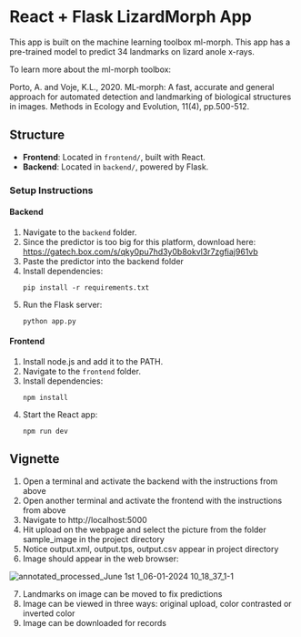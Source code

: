 # React + Flask LizardMorph App
This app is built on the machine learning toolbox ml-morph. This app has a pre-trained model to predict 34 landmarks on lizard anole x-rays.

To learn more about the ml-morph toolbox: 

Porto, A. and Voje, K.L., 2020. ML‐morph: A fast, accurate and general approach for automated detection and landmarking of biological structures in images. Methods in Ecology and Evolution, 11(4), pp.500-512.

## Structure

- **Frontend**: Located in `frontend/`, built with React.
- **Backend**: Located in `backend/`, powered by Flask.

### Setup Instructions

#### Backend
1. Navigate to the `backend` folder.
2. Since the predictor is too big for this platform, download here: https://gatech.box.com/s/qky0pu7hd3y0b8okvl3r7zgfiaj961vb
3. Paste the predictor into the backend folder
4. Install dependencies:
   ```
   pip install -r requirements.txt
   ```
5. Run the Flask server:
   ```
   python app.py
   ```

#### Frontend
1. Install node.js and add it to the PATH.
2. Navigate to the `frontend` folder.
3. Install dependencies:
   ```
   npm install
   ```
4. Start the React app:
   ```
   npm run dev
   ```
## Vignette
1. Open a terminal and activate the backend with the instructions from above
2. Open another terminal and activate the frontend with the instructions from above
3. Navigate to http://localhost:5000 
4. Hit upload on the webpage and select the picture from the folder sample_image in the project directory
5. Notice output.xml, output.tps, output.csv appear in project directory
6. Image should appear in the web browser:
   
![annotated_processed_June 1st 1_06-01-2024 10_18_37_1-1](https://github.com/user-attachments/assets/ad89d5f6-cfbf-4d17-acfe-1c1c1f2647cc)


7. Landmarks on image can be moved to fix predictions
8. Image can be viewed in three ways: original upload, color contrasted or inverted color
9. Image can be downloaded for records



